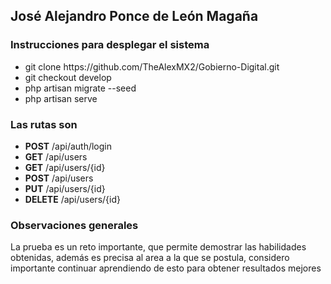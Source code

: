 <h2> José Alejandro Ponce de León Magaña </h2>

<h3> Instrucciones para desplegar el sistema </h3>
<ul>
    <li>git clone https://github.com/TheAlexMX2/Gobierno-Digital.git</li>
    <li>git checkout develop</li>
    <li>php artisan migrate --seed</li>
    <li>php artisan serve</li>
</ul>

<h3>Las rutas son</h3>
<ul>
    <li><b>POST</b>   /api/auth/login</li>
    <li><b>GET</b>   /api/users</li>
    <li><b>GET</b>   /api/users/{id}</li>
    <li><b>POST</b>   /api/users</li>
    <li><b>PUT</b>   /api/users/{id}</li>
    <li><b>DELETE</b>   /api/users/{id}</li>
</ul>
<h3>Observaciones generales</h3>
<p>La prueba es un reto importante, que permite demostrar las habilidades obtenidas, además es precisa al area a la que se postula, considero importante continuar aprendiendo de esto para obtener resultados mejores</p>


